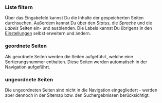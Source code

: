 ### Liste filtern ###

Über das Eingabefeld kannst Du die Inhalte der gespeicherten Seiten durchsuchen. Außerdem kannst Du über den *Status*, die *Sprache* und die *Labels* Seiten ein- und ausblenden. Die Labels kannst Du übrigens in den [Einstellungen](acp.php?tn=system) selbst erweitern und ändern.

### geordnete Seiten ###

Als geordnete Seiten werden die Seiten aufgeführt, welche eine Sortierungsnummer enthalten. Diese Seiten werden automatisch in der Navigation aufgeführt. 

### ungeordnete Seiten ###

Die ungeordneten Seiten sind nicht in die Navigation eingegliedert - werden aber dennoch in der Sitemap bzw. den Suchergebnissen berücksichtigt.